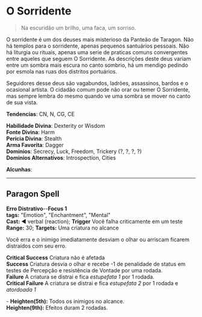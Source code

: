# O Sorridente

> Na escuridão um brilho, uma faca, um sorriso.

O sorridente é um dos deuses mais misterioso da Panteão de Taragon. Não há templos para o sorridente, apenas pequenos santuários pessoais. Não há liturgia ou rituais, apenas uma serie de praticas comuns convergentes entre aqueles que seguem O Sorridente. As descrições deste deus variam entre um sombra mais escura no canto sombrio, há um mendigo pedindo por esmola nas ruas dos distritos portuários. 

Seguidores desse deus são vagabundos, ladrões, assassinos, bardos e o ocasional artista. O cidadão comum pode não orar ou temer O Sorridente, mas sempre lembra do mesmo quando ve uma sombra se mover no canto de sua vista.

**Tendencias**: CN, N, CG, CE

**Habilidade Divina**: Dexterity or Wisdom  
**Fonte Divina**: Harm  
**Pericia Divina**: Stealth  
**Arma Favorita**: Dagger  
**Dominios**: Secrecy, Luck, Freedom, Trickery (?, ?, ?, ?)  
**Dominios Alternativos**: Introspection, Cities  

**Alcunhas**:

---
## Paragon Spell

**Erro Distrativo**--**Focus 1**  
**tags:** "Emotion", "Enchantment", "Mental"  
**Cast:**  ◄ verbal  (reaction); **Trigger** Você falha criticamente em um teste  
**Range:** 30; **Targets:** Uma criatura no alcance

Você erra e o inimigo imediatamente desviam o olhar ou arriscam ficarem distraídos com seu erro.

**Critical Success** Criatura não é afetada  
**Success** Criatura desvia o olhar e recebe -1 de penalidade de status em testes de Percepção e resistência de Vontade por uma rodada.  
**Failure** A criatura se distrai e fica *estupefata 1* por 1 rodada.  
**Critical Failure** A criatura se distrai e fica *estupefata 2* por 1 rodada e *atordoada 1*  

*-*
**Heighten(5th):** Todos os inimigos no alcance.  
**Heighten(9th):** Efeitos duram 2 rodadas.  